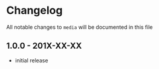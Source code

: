 # Changelog

All notable changes to `media` will be documented in this file

## 1.0.0 - 201X-XX-XX

- initial release
